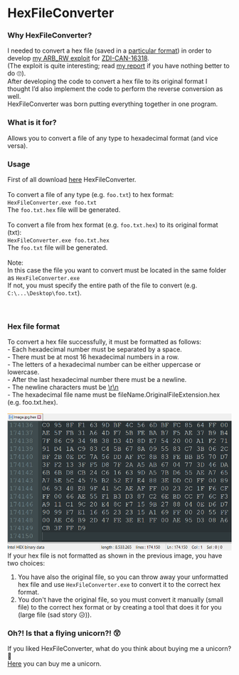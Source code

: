 # HexFileConverter

<h3>Why HexFileConverter?</h3>
I needed to convert a hex file (saved in a <a href="https://github.com/LucaBarile/HexFileConverter#hex-file-format" target="_blank" rel="noopener noreferrer">particular format</a>) in order to develop <a href="https://github.com/LucaBarile/ZDI-CAN-16318/tree/main/ARB_RW" target="_blank" rel="noopener noreferrer">my ARB_RW exploit</a> for <a href="https://github.com/LucaBarile/ZDI-CAN-16318" target="_blank" rel="noopener noreferrer">ZDI-CAN-16318</a>.<br>
(The exploit is quite interesting; read <a href="https://lucabarile.github.io/Blog/ZDI-CAN-16318/arb_rw/index.html" target="_blank" rel="noopener noreferrer">my report</a> if you have nothing better to do &#128580;).<br>
After developing the code to convert a hex file to its original format I thought I’d also implement the code to perform the reverse conversion as well.<br>
HexFileConverter was born putting everything together in one program.<br>

<h3>What is it for?</h3>
Allows you to convert a file of any type to hexadecimal format (and vice versa).<br>

<h3>Usage</h3>
First of all download <a href="https://github.com/LucaBarile/HexFileConverter/raw/main/HexFileConverter/HexFileConverter/bin/Release/HexFileConverter.exe" target="_blank" rel="noopener noreferrer">here</a> HexFileConverter.<br>
<br>
To convert a file of any type (e.g. <code>foo.txt</code>) to hex format:<br>
<code>HexFileConverter.exe foo.txt</code><br>
The <code>foo.txt.hex</code> file will be generated.<br>
<br>
To convert a file from hex format (e.g. <code>foo.txt.hex</code>) to its original format (txt):<br>
<code>HexFileConverter.exe foo.txt.hex</code><br>
The <code>foo.txt</code> file will be generated.<br>
<br>
Note:<br>
In this case the file you want to convert must be located in the same folder as <code>HexFileConverter.exe</code><br>
If not, you must specify the entire path of the file to convert (e.g. <code>C:\...\Desktop\foo.txt</code>).<br>
<br>
<img src="Usage.gif" alt="" title="HexFileConverter usage example">
<h3>Hex file format</h3>
To convert a hex file successfully, it must be formatted as follows:<br>
- Each hexadecimal number must be separated by a space.<br>
- There must be at most 16 hexadecimal numbers in a row.<br>
- The letters of a hexadecimal number can be either uppercase or lowercase.<br>
- After the last hexadecimal number there must be a newline.<br>
- The newline characters must be <a href="https://stackoverflow.com/questions/3986093/in-c-whats-the-difference-between-n-and-r-n" target="_blank" rel="noopener noreferrer">\r\n</a><br>
- The hexadecimal file name must be fileName.OriginalFileExtension.hex (e.g. foo.txt.hex).<br>
<br>
<img src="Format.png" alt="" title="Hex file format">
If your hex file is not formatted as shown in the previous image, you have two choices:<br>
<ol>
  <li>
    You have also the original file, so you can throw away your unformatted hex file and use <code>HexFileConverter.exe</code> to convert it to the correct hex format. 
  </li>
  <li>
    You don't have the original file, so you must convert it manually (small file) to the correct hex format or by creating a tool that does it for you (large file (sad story &#128549;)).
  </li>
</ol>
<h3>Oh?! Is that a flying unicorn?! &#128562;</h3>
If you liked HexFileConverter, what do you think about buying me a unicorn? &#129412;<br>
<a href="https://www.buymeacoffee.com/LucaBarile" target="_blank" rel="noopener noreferrer">Here</a> you can buy me a unicorn.

